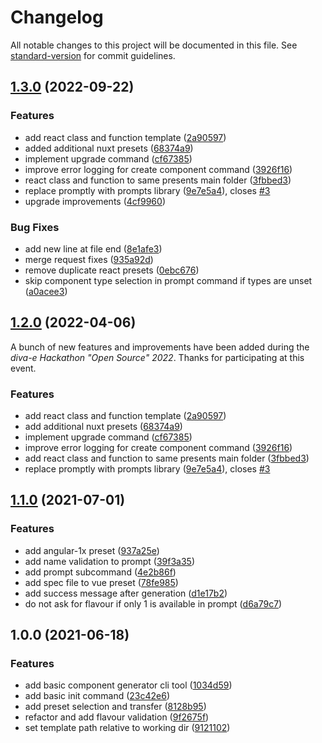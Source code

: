 # Changelog

All notable changes to this project will be documented in this file. See [standard-version](https://github.com/conventional-changelog/standard-version) for commit guidelines.

## [1.3.0](https://github.com/diva-e/create-frontend-component/compare/v1.1.0...v1.3.0) (2022-09-22)


### Features

* add react class and function template ([2a90597](https://github.com/diva-e/create-frontend-component/commit/2a905971af3ed0b09ec1d8470da510a2bf53ed3e))
* added additional nuxt presets ([68374a9](https://github.com/diva-e/create-frontend-component/commit/68374a909aba8377deb76e8defd55af0eeeac608))
* implement upgrade command ([cf67385](https://github.com/diva-e/create-frontend-component/commit/cf673853d27ca1d53bc804185309f6f5b529f1d3))
* improve error logging for create component command ([3926f16](https://github.com/diva-e/create-frontend-component/commit/3926f16accf525894cb6ef4408fed72dd46077e7))
* react class and function to same presents main folder ([3fbbed3](https://github.com/diva-e/create-frontend-component/commit/3fbbed398dde2fa5eb6a6198de149ef0a1761920))
* replace promptly with prompts library ([9e7e5a4](https://github.com/diva-e/create-frontend-component/commit/9e7e5a4fc9c42cd950f3c62a8f65738c382395e9)), closes [#3](https://github.com/diva-e/create-frontend-component/issues/3)
* upgrade improvements ([4cf9960](https://github.com/diva-e/create-frontend-component/commit/4cf9960bf182ce845aa719d8b6ac6071eb5ceb47))


### Bug Fixes

* add new line at file end ([8e1afe3](https://github.com/diva-e/create-frontend-component/commit/8e1afe3abcdf3f16c23f14948bfc75fec3e6153a))
* merge request fixes ([935a92d](https://github.com/diva-e/create-frontend-component/commit/935a92d68844bcfdf5ad937d567643d07f22ff99))
* remove duplicate react presets ([0ebc676](https://github.com/diva-e/create-frontend-component/commit/0ebc676ee0b6dab672e822298c722c7c5bd9f765))
* skip component type selection in prompt command if types are unset ([a0acee3](https://github.com/diva-e/create-frontend-component/commit/a0acee3cba793d8275d36b290af6383d851b417a))

## [1.2.0](https://github.com/diva-e/create-frontend-component/compare/v1.1.0...v1.2.0) (2022-04-06)

A bunch of new features and improvements have been added during the _diva-e Hackathon "Open Source" 2022_.
Thanks for participating at this event.

### Features

* add react class and function template ([2a90597](https://github.com/diva-e/create-frontend-component/commit/2a905971af3ed0b09ec1d8470da510a2bf53ed3e))
* add additional nuxt presets ([68374a9](https://github.com/diva-e/create-frontend-component/commit/68374a909aba8377deb76e8defd55af0eeeac608))
* implement upgrade command ([cf67385](https://github.com/diva-e/create-frontend-component/commit/cf673853d27ca1d53bc804185309f6f5b529f1d3))
* improve error logging for create component command ([3926f16](https://github.com/diva-e/create-frontend-component/commit/3926f16accf525894cb6ef4408fed72dd46077e7))
* add react class and function to same presents main folder ([3fbbed3](https://github.com/diva-e/create-frontend-component/commit/3fbbed398dde2fa5eb6a6198de149ef0a1761920))
* replace promptly with prompts library ([9e7e5a4](https://github.com/diva-e/create-frontend-component/commit/9e7e5a4fc9c42cd950f3c62a8f65738c382395e9)), closes [#3](https://github.com/diva-e/create-frontend-component/issues/3)

## [1.1.0](https://github.com/diva-e/create-frontend-component/compare/v1.0.0...v1.1.0) (2021-07-01)


### Features

* add angular-1x preset ([937a25e](https://github.com/diva-e/create-frontend-component/commit/937a25e1fd64831f3e068f39f9fbb1136e5c44d1))
* add name validation to prompt ([39f3a35](https://github.com/diva-e/create-frontend-component/commit/39f3a35d9d71e964ba5cb55d79913f33c7c627b8))
* add prompt subcommand ([4e2b86f](https://github.com/diva-e/create-frontend-component/commit/4e2b86f42ac89d418a5ef13df5582a18df8c7add))
* add spec file to vue preset ([78fe985](https://github.com/diva-e/create-frontend-component/commit/78fe9855b69c73185eefb34736c9358f3c1a3b37))
* add success message after generation ([d1e17b2](https://github.com/diva-e/create-frontend-component/commit/d1e17b256fba94499865b2f13dd875af733e6732))
* do not ask for flavour if only 1 is available in prompt ([d6a79c7](https://github.com/diva-e/create-frontend-component/commit/d6a79c703601c4c1e95c713e666abe5f6d4fa05a))

## 1.0.0 (2021-06-18)

### Features

* add basic component generator cli tool ([1034d59](https://github.com/diva-e/create-frontend-component/commit/1034d591c0634a83561cb4e5408f6ed268aa1bf2))
* add basic init command ([23c42e6](https://github.com/diva-e/create-frontend-component/commit/23c42e6bb21e4482d70cafc99207c5497ffc3a59))
* add preset selection and transfer ([8128b95](https://github.com/diva-e/create-frontend-component/commit/8128b95173ef9684ee9f60cc0be3a204e9eaf682))
* refactor and add flavour validation ([9f2675f](https://github.com/diva-e/create-frontend-component/commit/9f2675f6db373367171354df2e1fafccf3ef0439))
* set template path relative to working dir ([9121102](https://github.com/diva-e/create-frontend-component/commit/912110264f8fe3205a5e712e1ad55caba78cedb4))
